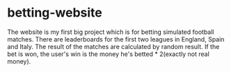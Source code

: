 # betting-website
The website is my first big project which is for betting simulated football matches. There are leaderboards for the first two leagues in England, Spain and Italy. The result of the matches are calculated by random result. If the bet is won, the user's win is the money he's betted * 2(exactly not real money).
